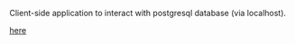 Client-side application to interact with postgresql database (via localhost).

[here](https://youtu.be/ldYcgPKEZC8)